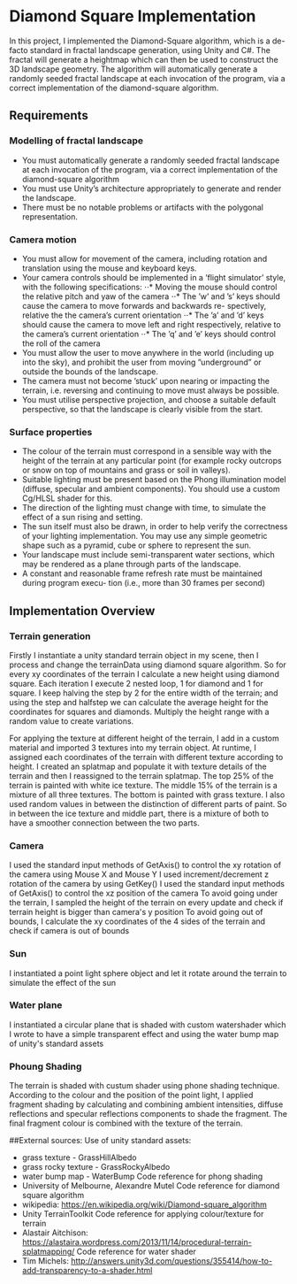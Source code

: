 # Diamond Square Implementation

In this project, I implemented the Diamond-Square algorithm, which is a de-facto standard in fractal landscape generation, using Unity and C#. The fractal will generate a heightmap which can then be used to construct the 3D landscape geometry. The algorithm will automatically generate a randomly seeded fractal landscape at each invocation of the program, via a correct implementation of the diamond-square algorithm.

## Requirements

### Modelling of fractal landscape
- You must automatically generate a randomly seeded fractal landscape at each invocation of the program, via a correct implementation of the diamond-square algorithm
- You must use Unity’s architecture appropriately to generate and render the landscape.
- There must be no notable problems or artifacts with the polygonal representation.

### Camera motion
- You must allow for movement of the camera, including rotation and translation using the mouse and keyboard keys.
- Your camera controls should be implemented in a ’flight simulator’ style, with the following specifications:
⋅⋅* Moving the mouse should control the relative pitch and yaw of the camera
⋅⋅* The ’w’ and ’s’ keys should cause the camera to move forwards and backwards re-
spectively, relative the the camera’s current orientation
⋅⋅* The ’a’ and ’d’ keys should cause the camera to move left and right respectively, relative to the camera’s current orientation
⋅⋅* The ’q’ and ’e’ keys should control the roll of the camera
- You must allow the user to move anywhere in the world (including up into the sky), and
prohibit the user from moving ”underground” or outside the bounds of the landscape.
- The camera must not become ’stuck’ upon nearing or impacting the terrain, i.e. reversing and continuing to move must always be possible.
- You must utilise perspective projection, and choose a suitable default perspective, so that the landscape is clearly visible from the start.

### Surface properties
- The colour of the terrain must correspond in a sensible way with the height of the terrain at any particular point (for example rocky outcrops or snow on top of mountains and grass or soil in valleys).
- Suitable lighting must be present based on the Phong illumination model (diffuse, specular and ambient components). You should use a custom Cg/HLSL shader for this.
- The direction of the lighting must change with time, to simulate the effect of a sun rising and setting.
- The sun itself must also be drawn, in order to help verify the correctness of your lighting implementation. You may use any simple geometric shape such as a pyramid, cube or sphere to represent the sun.
- Your landscape must include semi-transparent water sections, which may be rendered as a plane through parts of the landscape.
- A constant and reasonable frame refresh rate must be maintained during program execu- tion (i.e., more than 30 frames per second)

## Implementation Overview

### Terrain generation
Firstly I instantiate a unity standard terrain object in my scene, then I process and change the terrainData using diamond square algorithm. So for every xy coordinates of the terrain I calculate a new height using diamond square. Each iteration I execute 2 nested loop, 1 for diamond and 1 for square. I keep halving the step by 2 for the entire width of the terrain; and using the step and halfstep we can calculate the average height for the coordinates for squares and diamonds. Multiply the height range with a random value to create variations.

For applying the texture at different height of the terrain, I add in a custom material and imported 3 textures into my terrain object. At runtime, I assigned each coordinates of the terrain with different texture according to height. I created an splatmap and populate it with texture details of the terrain and then I reassigned to the terrain splatmap. The top 25% of the terrain is painted with white ice texture. The middle 15% of the terrain is a mixture of all three textures. The bottom is painted with grass texture. I also used random values in between the distinction of different parts of paint. So in between the ice texture and middle part, there is a mixture of both to have a smoother connection between the two parts.

### Camera
I used the standard input methods of GetAxis() to control the xy rotation of the camera using Mouse X and Mouse Y
I used increment/decrement z rotation of the camera by using GetKey()
I used the standard input methods of GetAxis() to control the xz position of the camera
To avoid going under the terrain, I sampled the height of the terrain on every update and check if terrain height is bigger than camera's y position
To avoid going out of bounds, I calculate the xy coordinates of the 4 sides of the terrain and check if camera is out of bounds

### Sun
I instantiated a point light sphere object and let it rotate around the terrain to simulate the effect of the sun 
### Water plane
I instantiated a circular plane that is shaded with custom watershader which I wrote to have a simple transparent effect and using the water bump map of unity's standard assets
### Phoung Shading
The terrain is shaded with custum shader using phone shading technique. According to the colour and the position of the point light, I applied fragment shading by calculating and combining ambient intensities, diffuse reflections and specular reflections components to shade the fragment. The final fragment colour is combined with the texture of the terrain.

##External sources:
Use of unity standard assets:
- grass texture - GrassHillAlbedo
- grass rocky texture - GrassRockyAlbedo
- water bump map - WaterBump
Code reference for phong shading
- University of Melbourne, Alexandre Mutel
Code reference for diamond square algorithm
- wikipedia: https://en.wikipedia.org/wiki/Diamond-square_algorithm
- Unity TerrainToolkit
Code reference for applying colour/texture for terrain
- Alastair Aitchison: https://alastaira.wordpress.com/2013/11/14/procedural-terrain-splatmapping/
Code reference for water shader
- Tim Michels: http://answers.unity3d.com/questions/355414/how-to-add-transparency-to-a-shader.html

